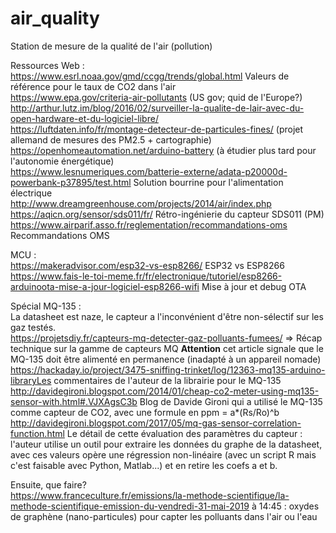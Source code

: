 # air_quality
Station de mesure de la qualité de l'air (pollution)</br>

Ressources Web :</br>
https://www.esrl.noaa.gov/gmd/ccgg/trends/global.html Valeurs de référence pour le taux de CO2 dans l'air</br>
https://www.epa.gov/criteria-air-pollutants (US gov; quid de l'Europe?)</br>
http://arthur.lutz.im/blog/2016/02/surveiller-la-qualite-de-lair-avec-du-open-hardware-et-du-logiciel-libre/</br>
https://luftdaten.info/fr/montage-detecteur-de-particules-fines/ (projet allemand de mesures des PM2.5 + cartographie)</br>
https://openhomeautomation.net/arduino-battery (à étudier plus tard pour l'autonomie énergétique)</br>
https://www.lesnumeriques.com/batterie-externe/adata-p20000d-powerbank-p37895/test.html Solution bourrine pour l'alimentation électrique<br>
http://www.dreamgreenhouse.com/projects/2014/air/index.php</br>
https://aqicn.org/sensor/sds011/fr/ Rétro-ingénierie du capteur SDS011 (PM)<br>
https://www.airparif.asso.fr/reglementation/recommandations-oms Recommandations OMS <br>

MCU :<br>
https://makeradvisor.com/esp32-vs-esp8266/ ESP32 vs ESP8266 <br>
https://www.fais-le-toi-meme.fr/fr/electronique/tutoriel/esp8266-arduinoota-mise-a-jour-logiciel-esp8266-wifi Mise à jour et debug OTA<br>

Spécial MQ-135 :</br>
La datasheet est naze, le capteur a l'inconvénient d'être non-sélectif sur les gaz testés.</br>
https://projetsdiy.fr/capteurs-mq-detecter-gaz-polluants-fumees/ => Récap technique sur la gamme de capteurs MQ <b>Attention</b> cet article signale que le MQ-135 doit être alimenté en permanence (inadapté à un appareil nomade)</br>
https://hackaday.io/project/3475-sniffing-trinket/log/12363-mq135-arduino-libraryLes commentaires de l'auteur de la librairie pour le MQ-135</br>
http://davidegironi.blogspot.com/2014/01/cheap-co2-meter-using-mq135-sensor-with.html#.VJXAgsC3b Blog de Davide Gironi qui a utilisé le MQ-135 comme capteur de CO2, avec une formule en ppm = a*(Rs/Ro)^b</br>
http://davidegironi.blogspot.com/2017/05/mq-gas-sensor-correlation-function.html Le détail de cette évaluation des paramètres du capteur : l'auteur utilise un outil pour extraire les données du graphe de la datasheet, avec ces valeurs opère une régression non-linéaire (avec un script R mais c'est faisable avec Python, Matlab...) et en retire les coefs a et b.</br>

Ensuite, que faire?<br>
https://www.franceculture.fr/emissions/la-methode-scientifique/la-methode-scientifique-emission-du-vendredi-31-mai-2019 à 14:45 : oxydes de graphène (nano-particules) pour capter les polluants dans l'air ou l'eau

